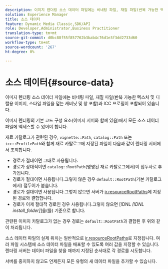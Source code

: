 ```yaml
---
description: 이미지 렌더링 소스 데이터 파일에는 비네팅 파일, 재질 파일(반복 가능한 텍스처 및 디캘용 이미지, 스타일 파일을 덮는 캐비닛 및 창 포함)과 ICC 프로필이 포함되어 있습니다.
solution: Experience Manager
title: 소스 데이터
feature: Dynamic Media Classic,SDK/API
role: Developer,Administrator,Business Practitioner
translation-type: tm+mt
source-git-commit: d0bc88f55f857762b3bab4c76d1e3f3dd2733d60
workflow-type: tm+mt
source-wordcount: '267'
ht-degree: 0%

---
```



# 소스 데이터{#source-data}

이미지 렌더링 소스 데이터 파일에는 비네팅 파일, 재질 파일(반복 가능한 텍스처 및 디캘용 이미지, 스타일 파일을 덮는 캐비닛 및 창 포함)과 ICC 프로필이 포함되어 있습니다.

이미지 렌더링의 기본 코드 구성 요소(이미지 서버와 함께 있음)에서 모든 소스 데이터 파일에 액세스할 수 있어야 합니다.

재료 카탈로그가 관련된 경우, `vignette::Path`, `catalog::Path` 또는 `icc::ProfilePath`와 함께 재료 카탈로그에 지정된 파일이 다음과 같이 렌더링 서버에서 조회합니다.

* 경로가 절대이면 그대로 사용됩니다.
* 경로가 상대적이면 `catalog::RootPath`(명명된 재료 카탈로그에서)이 접두사로 추가됩니다.
* 경로가 절대이면 사용됩니다.그렇지 않은 경우 `default::RootPath`(기본 카탈로그에서) 접두어가 붙습니다.
* 경로가 절대이면 사용됩니다.그렇지 않으면 서버가 [ir.resourceRootPaths](../../../../../../ir-api/server-admin/image-rendering-api-ref/c-ir-server-administration/c-ir-configuration-settings-reference/c-ir-resource-root-folders.md#concept-39a34d2239934079bb396e1bf568a9c2)에 지정된 경로와 결합합니다.
* 경로가 이제 절대적 경로인 경우 사용됩니다.그렇지 않으면 [!DNL *[!DNL install_folder]*]을(를) 기준으로 합니다.

관련된 이미지 카탈로그가 없는 경우 경로는 `default::RootPath`과 결합된 후 위와 같이 처리됩니다.

소스 데이터 파일의 실제 위치는 일반적으로 [ir.resourceRootPaths](../../../../../../ir-api/server-admin/image-rendering-api-ref/c-ir-server-administration/c-ir-configuration-settings-reference/c-ir-resource-root-folders.md#concept-39a34d2239934079bb396e1bf568a9c2)로 지정됩니다. 여러 파일 시스템에 소스 데이터 파일을 배포할 수 있도록 여러 값을 지정할 수 있습니다. 렌더링 서버는 데이터 파일을 찾을 때까지 지정된 순서대로 각 경로를 시도합니다.

서버를 중지하지 않고도 언제든지 모든 유형의 새 데이터 파일을 추가할 수 있습니다.
